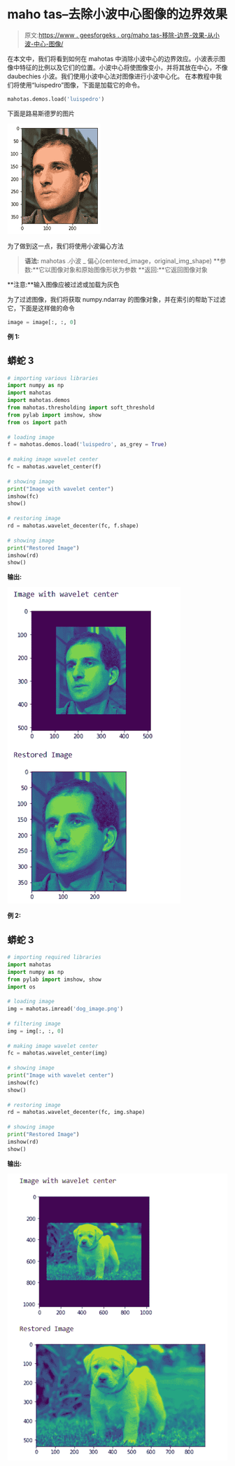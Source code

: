 # maho tas–去除小波中心图像的边界效果

> 原文:[https://www . geesforgeks . org/maho tas-移除-边界-效果-从小波-中心-图像/](https://www.geeksforgeeks.org/mahotas-removing-border-effect-from-wavelet-center-image/)

在本文中，我们将看到如何在 mahotas 中消除小波中心的边界效应。小波表示图像中特征的比例以及它们的位置。小波中心将使图像变小，并将其放在中心，不像 daubechies 小波。我们使用小波中心法对图像进行小波中心化。
在本教程中我们将使用“luispedro”图像，下面是加载它的命令。

```py
mahotas.demos.load('luispedro')
```

下面是路易斯德罗的图片

![](img/af76849307e7da8176a40c662f761c77.png)

为了做到这一点，我们将使用小波偏心方法

> **语法:** mahotas .小波 _ 偏心(centered_image，original_img_shape)
> **参数:**它以图像对象和原始图像形状为参数
> **返回:**它返回图像对象

**注意:**输入图像应被过滤或加载为灰色

为了过滤图像，我们将获取 numpy.ndarray 的图像对象，并在索引的帮助下过滤它，下面是这样做的命令

```py
image = image[:, :, 0]
```

**例 1:**

## 蟒蛇 3

```py
# importing various libraries
import numpy as np
import mahotas
import mahotas.demos
from mahotas.thresholding import soft_threshold
from pylab import imshow, show
from os import path

# loading image
f = mahotas.demos.load('luispedro', as_grey = True)

# making image wavelet center
fc = mahotas.wavelet_center(f)

# showing image
print("Image with wavelet center")
imshow(fc)
show()

# restoring image
rd = mahotas.wavelet_decenter(fc, f.shape)

# showing image
print("Restored Image")
imshow(rd)
show()
```

**输出:**

![](img/737f6bc3051e35e9bba55dd4450f5ab4.png)

**例 2:**

## 蟒蛇 3

```py
# importing required libraries
import mahotas
import numpy as np
from pylab import imshow, show
import os

# loading image
img = mahotas.imread('dog_image.png')

# filtering image
img = img[:, :, 0]

# making image wavelet center
fc = mahotas.wavelet_center(img)

# showing image
print("Image with wavelet center")
imshow(fc)
show()

# restoring image
rd = mahotas.wavelet_decenter(fc, img.shape)

# showing image
print("Restored Image")
imshow(rd)
show()
```

**输出:**

![](img/2f0cb6e62ca93a1ca996f2303e8ded67.png)
